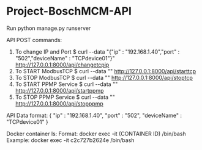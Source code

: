 # Project-BoschMCM-API

Run python manage.py runserver 

API POST commands:
  1. To change IP and Port
    $ curl --data "{"ip" : "192.168.1.40","port" : "502","deviceName" : "TCPdevice01"}" http://127.0.0.1:8000/api/changetcpip
  2. To START ModbusTCP
    $ curl --data "" http://127.0.0.1:8000/api/starttcp
  3. To STOP ModbusTCP
    $ curl --data "" http://127.0.0.1:8000/api/stoptcp
  4. To START PPMP Service
    $ curl --data "" http://127.0.0.1:8000/api/startppmp
  5. To STOP PPMP Service
    $ curl --data "" http://127.0.0.1:8000/api/stopppmp
    
    
API Data format:
 {
    "ip" : "192.168.1.40",
    "port" : "502",
    "deviceName" : "TCPdevice01" 
}


Docker container ls:
  Format:
  docker exec -it (CONTAINER ID) /bin/bash  
  Example:
  docker exec -it c2c727b2624e /bin/bash

